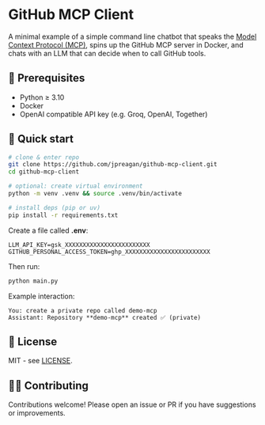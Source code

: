 # GitHub MCP Client

A minimal example of a simple command line chatbot that speaks the [Model Context Protocol (MCP)](https://modelcontextprotocol.io), spins up the GitHub MCP server in Docker, and chats with an LLM that can decide when to call GitHub tools.

## 🔧 Prerequisites

- Python ≥ 3.10
- Docker
- OpenAI compatible API key (e.g. Groq, OpenAI, Together)

## 🚀 Quick start

```bash
# clone & enter repo
git clone https://github.com/jpreagan/github-mcp-client.git
cd github-mcp-client

# optional: create virtual environment
python -m venv .venv && source .venv/bin/activate

# install deps (pip or uv)
pip install -r requirements.txt
```

Create a file called **.env**:

```dotenv
LLM_API_KEY=gsk_XXXXXXXXXXXXXXXXXXXXXXXX
GITHUB_PERSONAL_ACCESS_TOKEN=ghp_XXXXXXXXXXXXXXXXXXXXXXXX
```

Then run:

```bash
python main.py
```

Example interaction:

```
You: create a private repo called demo-mcp
Assistant: Repository **demo-mcp** created ✅ (private)
```

## 📄 License

MIT - see [LICENSE](./LICENSE).

## 🧑‍💻 Contributing

Contributions welcome! Please open an issue or PR if you have suggestions or improvements.
